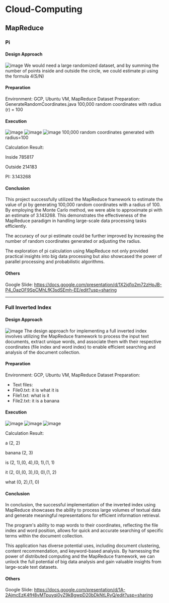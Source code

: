 # Cloud-Computing
## MapReduce
### Pi
#### Design Approach
![image](https://github.com/elly-zhu/Cloud-Computing/assets/22209839/1a301e8f-1d7a-4ab4-8039-2de89d963fcf)
We would need a large randomized dataset, and by summing the number of points inside and outside the circle, we could estimate pi using the formula 4(S/N)

#### Preparation
Environment: 
GCP, Ubuntu VM, MapReduce
Dataset Preparation:
GenerateRandomCoordinates.java
100,000 random coordinates with radius (r) = 100

#### Execution
![image](https://github.com/elly-zhu/Cloud-Computing/assets/22209839/7d599f2e-4efe-4eca-87d4-fcf82fdb0fcb)
![image](https://github.com/elly-zhu/Cloud-Computing/assets/22209839/9da3649a-1e61-4d51-a885-3f7163b9868b)
![image](https://github.com/elly-zhu/Cloud-Computing/assets/22209839/e2dc79d5-5a68-4da9-8224-c1b636187283)
100,000 random coordinates generated with radius=100

Calculation Result:

Inside 785817

Outside 214183

PI: 3.143268

#### Conclusion
This project successfully utilized the MapReduce framework to estimate the value of pi by generating 100,000 random coordinates with a radius of 100. By employing the Monte Carlo method, we were able to approximate pi with an estimate of 3.143268. This demonstrates the effectiveness of the MapReduce paradigm in handling large-scale data processing tasks efficiently.

The accuracy of our pi estimate could be further improved by increasing the number of random coordinates generated or adjusting the radius.

The exploration of pi calculation using MapReduce not only provided practical insights into big data processing but also showcased the power of parallel processing and probabilistic algorithms.

#### Others
Google Slide: https://docs.google.com/presentation/d/1X2jd1o2m72zHpJB-P4_OazOF9SpCMhLfK3sdSEmh-EE/edit?usp=sharing

----
### Full Inverted Index
#### Design Approach
![image](https://github.com/elly-zhu/Cloud-Computing/assets/22209839/6bc9cd51-4462-44c3-b2be-60d3ca5ba3c3)
The design approach for implementing a full inverted index involves utilizing the MapReduce framework to process the input text documents, extract unique words, and associate them with their respective coordinates (file index and word index) to enable efficient searching and analysis of the document collection.

#### Preparation
Environment: 
GCP, Ubuntu VM, MapReduce
Dataset Preparation:
- Text files:
 - File0.txt: it is what it is
 - File1.txt: what is it 
 - File2.txt: it is a banana


#### Execution
![image](https://github.com/elly-zhu/Cloud-Computing/assets/22209839/b6909ee7-644a-4338-9641-a7255d04bd87)
![image](https://github.com/elly-zhu/Cloud-Computing/assets/22209839/24a56052-2a61-475e-90e8-d039049c1414)
![image](https://github.com/elly-zhu/Cloud-Computing/assets/22209839/c81a42ed-4d19-438e-a197-bddc19a805b0)


Calculation Result:

a       (2, 2)

banana  (2, 3)

is      (2, 1),(0, 4),(0, 1),(1, 1)

it      (2, 0),(0, 3),(0, 0),(1, 2)

what    (0, 2),(1, 0)

#### Conclusion
In conclusion, the successful implementation of the inverted index using MapReduce showcases the ability to process large volumes of textual data and generate meaningful representations for efficient information retrieval. 

The program's ability to map words to their coordinates, reflecting the file index and word position, allows for quick and accurate searching of specific terms within the document collection.

This application has diverse potential uses, including document clustering, content recommendation, and keyword-based analysis. By harnessing the power of distributed computing and the MapReduce framework, we can unlock the full potential of big data analysis and gain valuable insights from large-scale text datasets.


#### Others
Google Slide: https://docs.google.com/presentation/d/1A-2AjmcEzK4fH8vMTpuyqi0yZ9kBgwpD20bDkNtLRyQ/edit?usp=sharing
